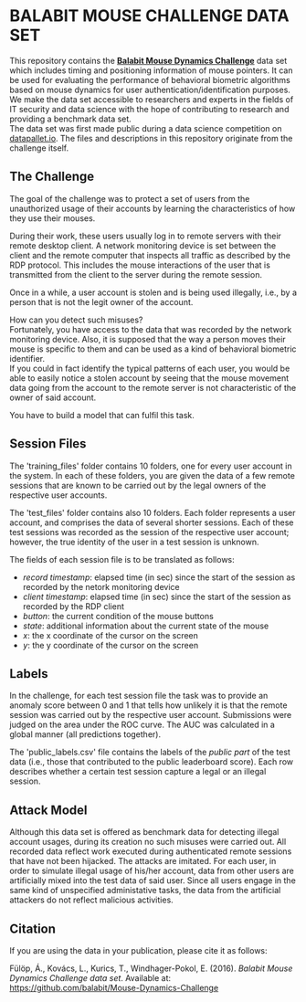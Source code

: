 
BALABIT MOUSE CHALLENGE DATA SET
================================

This repository contains the **[Balabit Mouse Dynamics Challenge][balabit]** data set which includes timing and positioning information of mouse pointers. It can be used for evaluating the performance of behavioral biometric algorithms based on mouse dynamics for user authentication/identification purposes.  
We make the data set accessible to researchers and experts in the fields of IT security and data science with the hope of contributing to research and providing a benchmark data set.  
The data set was first made public during a data science competition on [datapallet.io][datapallet]. The files and descriptions in this repository originate from the challenge itself.  

[balabit]: https://www.balabit.com/blog/releasing-the-balabit-mouse-dynamics-challenge-data-set/
[datapallet]: https://datapallet.io

## The Challenge

The goal of the challenge was to protect a set of users from the unauthorized usage of their accounts by learning the characteristics of how they use their mouses.  

During their work, these users usually log in to remote servers with their remote desktop client. A network monitoring device is set between the client and the remote computer that inspects all traffic as described by the RDP protocol. This includes the mouse interactions of the user that is transmitted from the client to the server during the remote session.  

Once in a while, a user account is stolen and is being used illegally, i.e., by a person that is not the legit owner of the account.  

How can you detect such misuses?  
Fortunately, you have access to the data that was recorded by the network monitoring device. Also, it is supposed that the way a person moves their mouse is specific to them and can be used as a kind of behavioral biometric identifier.  
If you could in fact identify the typical patterns of each user, you would be able to easily notice a stolen account by seeing that the mouse movement data going from the account to the remote server is not characteristic of the owner of said account.  

You have to build a model that can fulfil this task.  

## Session Files

The 'training_files' folder contains 10 folders, one for every user account in the system. In each of these folders, you are given the data of a few remote sessions that are known to be carried out by the legal owners of the respective user accounts.  

The 'test_files' folder contains also 10 folders. Each folder represents a user account, and comprises the data of several shorter sessions. Each of these test sessions was recorded as the session of the respective user account; however, the true identity of the user in a test session is unknown.  

The fields of each session file is to be translated as follows:  
- *record timestamp*: elapsed time (in sec) since the start of the session as recorded by the netork monitoring device  
- *client timestamp*: elapsed time (in sec) since the start of the session as recorded by the RDP client  
- *button*: the current condition of the mouse buttons  
- *state*: additional information about the current state of the mouse  
- *x*: the x coordinate of the cursor on the screen  
- *y*: the y coordinate of the cursor on the screen  

## Labels

In the challenge, for each test session file the task was to provide an anomaly score between 0 and 1 that tells how unlikely it is that the remote session was carried out by the respective user account. Submissions were judged on the area under the ROC curve. The AUC was calculated in a global manner (all predictions together).  

The 'public_labels.csv' file contains the labels of the *public part* of the test data (i.e., those that contributed to the public leaderboard score). Each row describes whether a certain test session capture a legal or an illegal session.  

## Attack Model

Although this data set is offered as benchmark data for detecting illegal account usages, during its creation no such misuses were carried out. All recorded data reflect work executed during authenticated remote sessions that have not been hijacked. The attacks are imitated. For each user, in order to simulate illegal usage of his/her account, data from other users are artificially mixed into the test data of said user. Since all users engage in the same kind of unspecified administative tasks, the data from the artificial attackers do not reflect malicious activities.  

## Citation

If you are using the data in your publication, please cite it as follows:  

Fülöp, Á., Kovács, L., Kurics, T., Windhager-Pokol, E. (2016). *Balabit Mouse Dynamics Challenge data set*. Available at: https://github.com/balabit/Mouse-Dynamics-Challenge  

